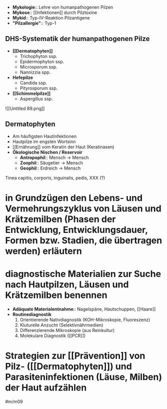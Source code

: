 ---
---
- **Mykologie**:: Lehre von humanpathogenen Pilzen
- **Mykose**:: [[Infektionen]] durch Pilztoxine
- **Mykid**:: Typ-IV-Reaktion Pilzantigene
- **"Pilzallergie"**:: Typ-1

## DHS-Systematik der humanpathogenen Pilze

- **[[Dermatophyten]]**
    - Trichophyton ssp.
    - Epidermophyton ssp.
    - Microsporum ssp.
    - Nannizzia spp.
- **Hefepilze**
    - Candida ssp.
    - Pityrosporum ssp.
- **[[Schimmelpilze]]**
    - Aspergillus ssp.

![[Untitled 89.png]]

## Dermatophyten

- Am häufigsten Hautinfektionen
- Hautpilze im engsten Wortsinn
- [[Ernährung]] vom Keratin der Haut (Keratinasen)
- **Ökologische Nischen / Reservoir**
    - **Antropophil**:: Mensch → Mensch
    - **Zoophil**:: Säugetier → Mensch
    - **Geophil**:: Erdreich → Mensch

Tinea capitis, corporis, inguinalis, pedis, XXX (?)

# in Grundzügen den Lebens- und Vermehrungszyklus von Läusen und Krätzemilben (Phasen der Entwicklung, Entwicklungsdauer, Formen bzw. Stadien, die übertragen werden) erläutern

# diagnostische Materialien zur Suche nach Hautpilzen, Läusen und Krätzemilben benennen

- **Adäquate Materialentnahme**:: Nagelspäne, Hautschuppen, [[Haare]]
- **Routinediagnostik**
    1. Orientierende Nativdiagnostik (KOH-Mikroskopie, Fluoreszenz)
    2. Kluturelle Anzucht (Selektivnährmedien)
    3. Differenzierende Mikroskopie (aus Reinkultur)
    4. Molekulare Diagnostik ([[PCR]])

# Strategien zur [[Prävention]] von Pilz- ([[Dermatophyten]]) und Parasiteninfektionen (Läuse, Milben) der Haut aufzählen

#m/m09
